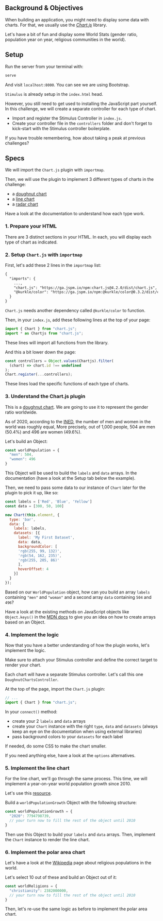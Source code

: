## Background & Objectives

When building an application, you might need to display some data with charts. For that, we usually use the [*Chart.js*](https://www.chartjs.org/docs/latest/) library.

Let's have a bit of fun and display some World Stats (gender ratio, population year on year, religious communities in the world).

## Setup

Run the server from your terminal with:

```bash
serve
```

And visit `localhost:8000`. You can see we are using Bootstrap. 

`Stimulus` is already setup in the `index.html` head. 

However, you still need to get used to installing the JavaScript part yourself. In this challenge, we will create a separate controller for each type of chart.
- Import and register the Stimulus Controller in `index.js`. 
- Create your controller file in the `controllers` folder and don't forget to kick-start with the Stimulus controller boilerplate.

If you have trouble remembering, how about taking a peak at previous challenges?

## Specs

We will import the `Chart.js` plugin with `importmap`.

Then, we will use the plugin to implement 3 different types of charts in the challenge:
- a [doughnut chart](https://www.chartjs.org/docs/latest/charts/doughnut.html)
- a [line chart](https://www.chartjs.org/docs/latest/charts/line.html)
- a [radar chart](https://www.chartjs.org/docs/latest/charts/radar.html)

Have a look at the documentation to understand how each type work.

### 1. Prepare your HTML

There are 3 distinct sections in your HTML. In each, you will display each type of chart as indicated.

### 2. Setup `Chart.js` with `importmap`

First, let's add these 2 lines in the `importmap` list:
```html
{
  "imports": {
    ...,
    "chart.js": "https://ga.jspm.io/npm:chart.js@4.2.0/dist/chart.js",
    "@kurkle/color": "https://ga.jspm.io/npm:@kurkle/color@0.3.2/dist/color.esm.js"
  }
}
```

`Chart.js` needs another dependency called `@kurkle/color` to function.

Then, in your `index.js`, add these following lines at the top of your page:
```javascript
import { Chart } from "chart.js";
import * as Chartjs from "chart.js";
```
These lines will import all functions from the library.

And this a bit lower down the page:
```javascript
const controllers = Object.values(Chartjs).filter(
  (chart) => chart.id !== undefined
);
Chart.register(...controllers);
```
These lines load the specific functions of each type of charts.

### 3. Understand the Chart.js plugin

This is a [doughnut chart](https://www.chartjs.org/docs/latest/charts/doughnut.html). We are going to use it to represent the gender ratio worldwide.

As of 2020, according to the [INED](https://www.ined.fr/en/everything_about_population/demographic-facts-sheets/faq/more-men-or-women-in-the-world/), the number of men and women in the world was roughly equal, More precisely, out of 1,000 people, 504 are men (50.4%) and 496 are women (49.6%).

Let's build an Object:
```javascript
const worldPopulation = {
  "men": 504,
  "women": 496
}
```

This Object will be used to build the `labels` and `data` arrays. In the documentation (have a look at the Setup tab below the example).

Then, we need to pass some data to our instance of `Chart` later for the plugin to pick it up, like so:
```javascript
const labels = ['Red', 'Blue', 'Yellow']
const data = [300, 50, 100]

new Chart(this.element, {
  type: 'bar',
  data: {
    labels: labels,
    datasets: [{
      label: 'My First Dataset',
      data: data,
      backgroundColor: [
      'rgb(255, 99, 132)',
      'rgb(54, 162, 235)',
      'rgb(255, 205, 86)'
      ],
      hoverOffset: 4
    }]
  }
});
```

Based on our `WorldPopulation` object, how can you build an array `labels` containing `"men"` and `"woman"` and a second array `data` containing `504` and `496`?

Have a look at the existing methods on JavaScript objects like `Object.keys()` in the [MDN docs](https://developer.mozilla.org/en-US/docs/Web/JavaScript/Reference/Global_Objects/Object/keys) to give you an idea on how to create arrays based on an Object.

### 4. Implement the logic

Now that you have a better understanding of how the plugin works, let's implement the logic.

Make sure to attach your Stimulus controller and define the correct target to render your chart.

Each chart will have a separate Stimulus controller. Let's call this one `DoughnutChartsController`.

At the top of the page, import the `Chart.js` plugin:
```javascript
// ...
import { Chart } from "chart.js";
```

In your `connect()` method:
- create your 2 `labels` and `data` arrays
- create your `Chart` instance with the right `type`, `data` and `datasets` (always keep an eye on the documentation when using external libraries)
- pass background colors to your `datasets` for each label

If needed, do some CSS to make the chart smaller.

If you need anything else, have a look at the `options` alternatives.

### 5. Implement the line chart

For the line chart, we'll go through the same process. This time, we will implement a year-on-year world population growth since 2010.

Let's use this [resource](https://www.worldometers.info/world-population/world-population-by-year/).

Build a `worldPopulationGrowth` Object with the following structure:
```javascript
const worldPopulationGrowth = {
  "2020": 7794798739,
  // your turn now to fill the rest of the object until 2010
}
```

Then use this Object to build your `labels` and `data` arrays. Then, implement the `Chart` instance to render the line chart.

### 6. Implement the polar area chart

Let's have a look at the [Wikipedia](https://en.wikipedia.org/wiki/List_of_religious_populations) page about religious populations in the world.

Let's select 10 out of these and build an Object out of it:
```javascript
const worldReligions = {
  "christianity": 2382000000,
  // your turn now to fill the rest of the object until 2010
}
```

Then, let's re-use the same logic as before to implement the polar area chart.